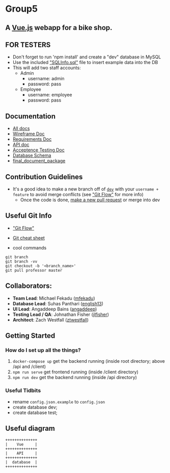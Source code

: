 # Group5

## A [Vue.js][vue] webapp for a bike shop.

## FOR TESTERS
* Don't forget to run 'npm install' and create a "dev" database in MySQL
* Use the included ["SQLInfo.sql"][sqlfile] file to insert example data into the DB
* This will add two staff accounts:
  * Admin
    * username: admin
    * password: pass
  * Employee
    * username: employee
    * password: pass

## Documentation
* [All docs][shared_gdrive]
* [Wireframe Doc][wireframe]
* [Requirements Doc][requirements]
* [API doc][api_doc]
* [Acceptence Testing Doc][testDoc]
* [Database Schema][dbSchema]
* [final_document_package][final_doc]

## Contribution Guidelines
* It's a good idea to make a new branch off of [`dev`][dev_link] with your `username + feature` to avoid merge conflicts (see ["Git Flow"][gitflow] for more info)
  * Once the code is done, [make a new pull request](https://github.com/CSC307Winter2019/Group5/pulls) or merge into dev

## Useful Git Info
* ["Git Flow"][gitflow]
* [Git cheat sheet][gitbasics]

* cool commands
```
git branch
git branch -vv
git checkout -b '<branch_name>'
git pull professor master
```

## Collaborators:

* __Team Lead__: Michael Fekadu ([mfekadu][mfekadu])
* __Database Lead__: Suhas Panthari ([english13][english13])
* __UI Lead__: Angaddeep Bains ([angaddeep][angaddeep])
* __Testing Lead / QA__: Johnathan Fisher ([jlfisher][jlfisher])
* __Architect__: Zach Westfall ([ztwestfall][ztwestfall])

## Getting Started

### How do I set up all the things?
1. `docker-compose up` get the backend running (inside root directory; above /api and /client)
2. `npm run serve` get frontend running (inside /client directory)
3. `npm run dev` get the backend running (inside /api directory)

### Useful Tidbits
* rename `config.json.example` to `config.json`
* create database dev;
* create database test;

## Useful diagram

```
++++++++++++++
|    Vue     |
++++++++++++++
|    API     |
++++++++++++++
|  database  |
++++++++++++++
```

[//]: # (username links)

[english13]: https://github.com/english13
[jlfisher]: https://github.com/jlfisher
[ztwestfall]: https://github.com/ztwestfall
[angaddeep]: https://github.com/angaddeep
[mfekadu]: https://github.com/mfekadu

[//]: # (useful git links)

[gitbasics]: http://rogerdudler.github.io/git-guide/
[gitflow]: https://nvie.com/posts/a-successful-git-branching-model/

[//]: # (misc)

[shared_gdrive]: https://drive.google.com/drive/u/0/folders/1kT1bq_aAEvqXJfDculGMjT0Cxi3J-3IB

[wireframe]: https://drive.google.com/open?id=1RiFUKtNt0i6gadxtpuz12RtlToLHqjBY
[requirements]: https://docs.google.com/document/d/1GLAbqnLXSJi8diQ_CJmz5hnz5zkAz6_TDh62P7a9_Ss/edit#heading=h.rv6hsfad8zu2

[dev_link]: https://github.com/CSC307Winter2019/Group5/tree/dev

[sqlfile]: ./SQLInfo.sql

[vue]: https://vuejs.org/

[testDoc]: https://docs.google.com/spreadsheets/d/1JB5Ob-wsxctpGG39j6sa86BroTBSDHibVtg3gy-dJPM/edit#gid=0

[dbSchema]: https://app.sqldbm.com/SQLServer/Share/NEklr69rWj4W3a_WqUdLf0GFrngIE8md_DYjF4jNYw0

[api_doc]: https://docs.google.com/document/d/1lX23pmePnEMXgjjpiZrAm9sjfCX-HgOILasex3BTpk0

[final_doc]: https://drive.google.com/open?id=1i14YJXK4LVMR1354AZB7QA4Pc9156E9w
